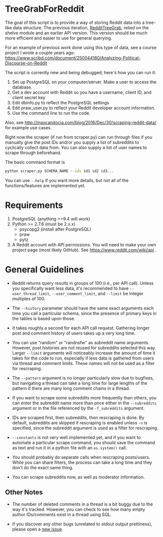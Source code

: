 # TreeGrabForReddit

The goal of this script is to provide a way of storing Reddit data into a tree-like data structure. The previous iteration, [RedditTreeGrab](https://github.com/mcandocia/RedditTreeGrab), relied on the shelve module and an earlier API version. This version should be much more efficient and easier to use for general querying.

For an example of previous work done using this type of data, see a course project I wrote a couple years ago: <https://www.scribd.com/document/250044180/Analyzing-Political-Discourse-on-Reddit>

The script is currently new and being debugged; here's how you can run it:

1. Set up PostgreSQL on your computer/server. Make a user to access the database.
2. Get a dev account with Reddit so you have a username, client ID, and client secret key
3. Edit dbinfo.py to reflect the PostgreSQL settings
4. Edit praw_user.py to reflect your Reddit developer account information.
5. Use the command line to run the code.

Also, see <http://maxcandocia.com/blog/2016/Dec/30/scraping-reddit-data/> for example use cases.

Right now the scraper (if run from scraper.py) can run through files if you manually give the post IDs and/or you supply a list of subreddits to cyclically collect data from. You can also supply a list of user names to scrape through beforehand.

The basic command format is

```bash
python scraper.py SCHEMA_NAME --ids id1 id2 id3...
```

You can use `--help` if you want more details, but not all of the functions/features are implemented yet.

# Requirements

1. PostgreSQL (anything >=9.4 will work)
2. Python >= 2.7.6 (must be 2.x.x)
   * psycopg2 (install after PostgreSQL)
   * praw
   * pytz
3. A Reddit account with API permissions. You will need to make your own project page (most likely GitHub). See <https://www.reddit.com/wiki/api> .


# General Guidelines

* Reddit returns query results in groups of 100 (i.e., per API call). Unless you specifically want less data, it's recommended to have `--user_thread_limit`, `--user_comment_limit`, and `--limit` be integer multiples of 100.

* The `--history` parameter should have the same exact arguments each time you call a particular schema, since the presence of primary keys in the tables is based upon those.

* It takes roughly a second for each API call request. Gathering longer post and comment history of users takes up a very long time.

* You can use "random" or "randnsfw" as subreddit name arguments. However, post histories are not reused for subreddits selected this way. Larger `--limit` arguments will noticeably increase the amount of time it takes for the code to run, especially if less data is gathered from users via thread and comment limits. These names will not be used as a filter for rescraping.

* The `--pattern` argument is no longer particularly slow due to bugfixes, but navigating a thread can take a long time for large lengths of the pattern if there are many long comment chains in a thread. 

* If you want to scrape some subreddits more frequently than others, you can enter the subreddit name more than once either in the `--subreddits` argument or in the file referenced by the `-f_subreddits` argument.

* IDs are scraped first, then subreddits, then rescraping is done. By default, subreddits are skipped if rescraping is enabled unless `-n` is specified, since the subreddit argument is used as a filter for rescraping.

* `--constants` is not very well implemented yet, and if you want to automate a particular scrape command, you should save the command as text and run it in a python file with an `os.system()` call.

* You should probably do separate calls when rescraping posts/users. While you can share filters, the process can take a long time and they don't do the exact same thing.

* You can scrape subreddits now, as well as moderator information.

## Other Notes

* The number of deleted comments in a thread is a bit buggy due to the way it's tracked. However, you can check to see how many empty author IDs/comments exist in a thread using SQL.

* If you discover any other bugs (unrelated to stdout output prettiness), please open a [new issue](https://github.com/mcandocia/TreeGrabForReddit/issues).

